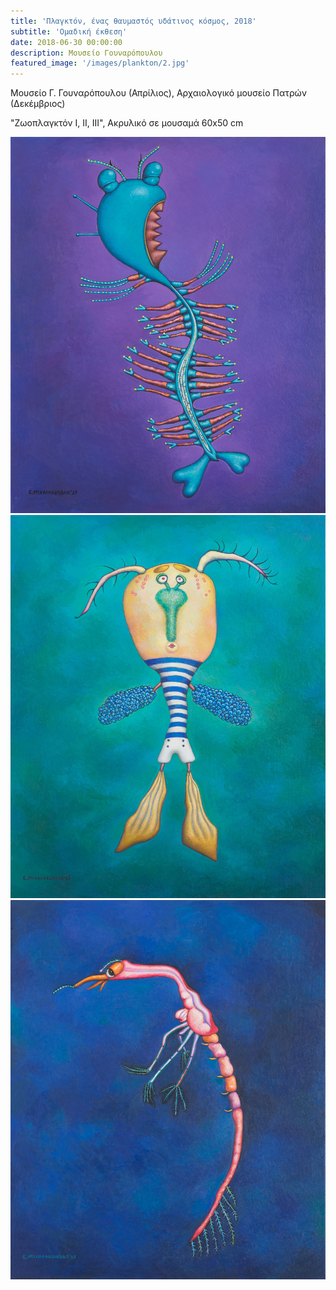 ```yaml
---
title: 'Πλαγκτόν, ένας θαυμαστός υδάτινος κόσμος, 2018'
subtitle: 'Ομαδική έκθεση'
date: 2018-06-30 00:00:00
description: Μουσείο Γουναρόπουλου 
featured_image: '/images/plankton/2.jpg'
---
```


Μουσείο Γ. Γουναρόπουλου (Απρίλιος), Αρχαιολογικό μουσείο Πατρών (Δεκέμβριος)

"Ζωοπλαγκτόν Ι, ΙΙ, ΙΙΙ", Ακρυλικό σε μουσαμά 60x50 cm

<div class="gallery" data-columns="3">
        <img src="/images/plankton/1.jpg">
        <img src="/images/plankton/2.jpg">
        <img src="/images/plankton/3.jpg">
</div>
